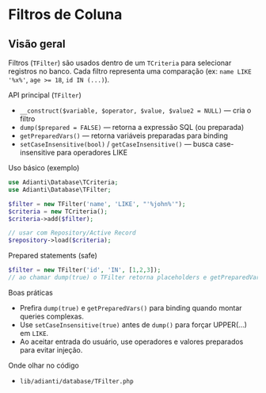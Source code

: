 Filtros de Coluna
=================

Visão geral
-----------
Filtros (`TFilter`) são usados dentro de um `TCriteria` para selecionar registros no banco. Cada filtro representa uma comparação (ex: `name LIKE '%x%'`, `age >= 18`, `id IN (...)`).

API principal (`TFilter`)
- `__construct($variable, $operator, $value, $value2 = NULL)` — cria o filtro
- `dump($prepared = FALSE)` — retorna a expressão SQL (ou preparada)
- `getPreparedVars()` — retorna variáveis preparadas para binding
- `setCaseInsensitive(bool)` / `getCaseInsensitive()` — busca case-insensitive para operadores LIKE

Uso básico (exemplo)
```php
use Adianti\Database\TCriteria;
use Adianti\Database\TFilter;

$filter = new TFilter('name', 'LIKE', "'%john%'");
$criteria = new TCriteria();
$criteria->add($filter);

// usar com Repository/Active Record
$repository->load($criteria);
```

Prepared statements (safe)
```php
$filter = new TFilter('id', 'IN', [1,2,3]);
// ao chamar dump(true) o TFilter retorna placeholders e getPreparedVars() traz os valores
```

Boas práticas
- Prefira `dump(true)` e `getPreparedVars()` para binding quando montar queries complexas.
- Use `setCaseInsensitive(true)` antes de `dump()` para forçar UPPER(...) em `LIKE`.
- Ao aceitar entrada do usuário, use operadores e valores preparados para evitar injeção.

Onde olhar no código
- `lib/adianti/database/TFilter.php`
